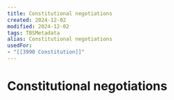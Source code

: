 ```yaml
---
title: Constitutional negotiations
created: 2024-12-02
modified: 2024-12-02
tags: TBSMetadata
alias: Constitutional negotiations
usedFor:
- "[[3990 Constitution]]"
---
```

# Constitutional negotiations
